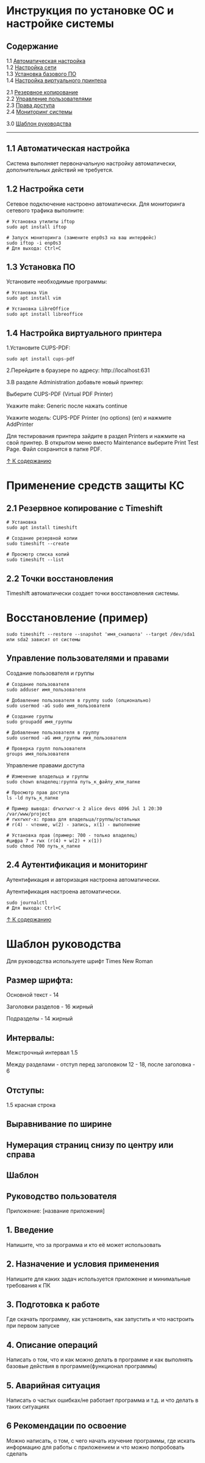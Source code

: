 # Инструкция по установке ОС и настройке системы

## Содержание
   1.1 [Автоматическая настройка](#11-Автоматическая-настройка)  
   1.2 [Настройка сети](#12-Настройка-сети)  
   1.3 [Установка базового ПО](#13-Установка-базового-по)  
   1.4 [Настройка виртуального принтера](#14-Настройка-виртуального-принтера)  

   2.1 [Резервное копирование](#21-Резервное-копирование-с-timeshift)  
   2.2 [Управление пользователями](#22-Управление-пользователями-и-группами)  
   2.3 [Права доступа](#23-Управление-правами-доступа)  
   2.4 [Мониторинг системы](#24-Мониторинг-системы)  

   3.0 [Шаблон руководства](#30-Шаблон-руководства)

---

## 1.1 Автоматическая настройка
Система выполняет первоначальную настройку автоматически, дополнительных действий не требуется.

## 1.2 Настройка сети
Сетевое подключение настроено автоматически. Для мониторинга сетевого трафика выполните:

```
# Установка утилиты iftop
sudo apt install iftop

# Запуск мониторинга (замените enp0s3 на ваш интерфейс)
sudo iftop -i enp0s3
# Для выхода: Ctrl+C
```
## 1.3 Установка ПО
Установите необходимые программы:

```
# Установка Vim
sudo apt install vim

# Установка LibreOffice
sudo apt install libreoffice
```

## 1.4 Настройка виртуального принтера
1.Установите CUPS-PDF:
```
sudo apt install cups-pdf
```

2.Перейдите в браузере по адресу: http://localhost:631

3.В разделе Administration добавьте новый принтер:

Выберите CUPS-PDF (Virtual PDF Printer)

Укажите make: Generic после  нажать continue

Укажите модель: CUPS-PDF Printer (no options) (en) и нажмите AddPrinter

Для тестирования принтера зайдите в раздел Printers и нажмите на свой принтер. В открытом меню вместо Maintenance выберите Print Test Page. Файл сохранится в папке PDF.

[↑ К содержанию](#Содержание)

# Применение средств защиты КС

## 2.1 Резервное копирование с Timeshift
```
# Установка
sudo apt install timeshift

# Создание резервной копии
sudo timeshift --create

# Просмотр списка копий
sudo timeshift --list
```

## 2.2 Точки восстановления

Timeshift автоматически создает точки восстановления системы.

# Восстановление (пример)
```
sudo timeshift --restore --snapshot 'имя_снапшота' --target /dev/sda1 или sda2 зависит от системы
```

## Управление пользователями и правами

Создание пользователя и группы

```
# Создание пользователя
sudo adduser имя_пользователя

# Добавление пользователя в группу sudo (опционально)
sudo usermod -aG sudo имя_пользователя

# Создание группы
sudo groupadd имя_группы

# Добавление пользователя в группу
sudo usermod -aG имя_группы имя_пользователя

# Проверка групп пользователя
groups имя_пользователя
```

Управление правами доступа

```
# Изменение владельца и группы
sudo chown владелец:группа путь_к_файлу_или_папке

# Просмотр прав доступа
ls -ld путь_к_папке

# Пример вывода: drwxrwxr-x 2 alice devs 4096 Jul 1 20:30 /var/www/project
# rwxrwxr-x: права для владельца/группы/остальных
# r(4) - чтение, w(2) - запись, x(1) - выполнение

# Установка прав (пример: 700 - только владелец)
#цифра 7 = rwx (r(4) + w(2) + x(1))
sudo chmod 700 путь_к_папке
```

## 2.4 Аутентификация и мониторинг

Аутентификация и авторизация настроена автоматически.

Аутентификация настроена автоматически.

```
sudo journalctl
# Для выхода: Ctrl+C
```

[↑ К содержанию](#Содержание)

# Шаблон руководства

Для руководства используете шрифт Times New Roman  

## Размер шрифта:

Основной текст - 14

Заголовки разделов - 16 жирный

Подразделы - 14 жирный

## Интервалы:

Межстрочный интервал 1.5

Между разделами - отступ перед заголовком 12 - 18, после заголовка - 6

## Отступы:

1.5 красная строка

## Выравнивание по ширине

## Нумерация страниц снизу по центру или справа

## Шаблон

## Руководство пользователя
Приложение: [название приложения]

## 1. Введение

Напишите, что за программа и кто её может использовать

## 2. Назначение и условия применения

Напишите для каких задач используется приложение и минимальные требования к ПК

## 3. Подготовка к работе

Где скачать программу, как установить, как запустить и что настроить при первом запуске

## 4. Описание операций

Написать о том, что и как можно делать в программе и как выполнять базовые действия в программе(функционал программы) 

## 5. Аварийная ситуация

Написать о частых ошибках/не работает программа и т.д. и что делать в таких ситуациях

## 6 Рекомендации по освоение

Можно написать, о том, с чего начать изучение программы, где искать информацию для работы с приложением и что можно попробовать сделать
